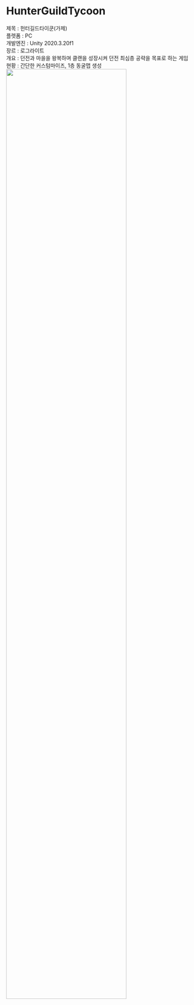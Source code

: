 # HunterGuildTycoon
제목 : 헌터길드타이쿤(가제)  
플렛폼 : PC  
개발엔진 : Unity 2020.3.20f1  
장르 : 로그라이트  
개요 : 던전과 마을을 왕복하며 클랜을 성장시켜 던전 최심층 공략을 목표로 하는 게임  
현황 : 간단한 커스텀마이즈, 1층 동굴맵 생성  
<img width="80%" src=https://user-images.githubusercontent.com/90883790/163098495-98b296d9-df71-46b7-a5d5-f43e1145d1db.png>
